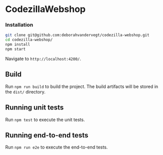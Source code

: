 # CodezillaWebshop

### Installation
```bash
git clone git@github.com:deborahvandervegt/codezilla-webshop.git
cd codezilla-webshop/
npm install
npm start
```

Navigate to `http://localhost:4200/`.

## Build
Run `npm run build` to build the project. The build artifacts will be stored in the `dist/` directory.

## Running unit tests
Run `npm test` to execute the unit tests.

## Running end-to-end tests
Run `npm run e2e` to execute the end-to-end tests.
